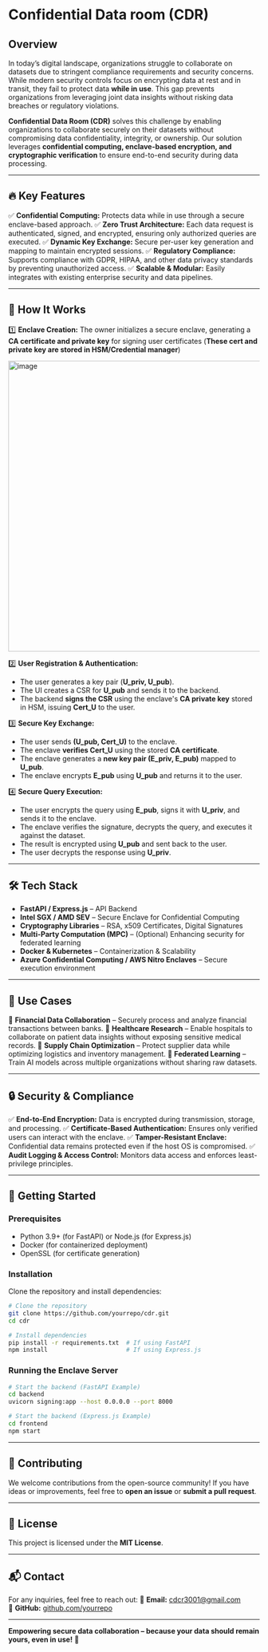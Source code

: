 # Confidential Data room (CDR)

## Overview
In today’s digital landscape, organizations struggle to collaborate on datasets due to stringent compliance requirements and security concerns. While modern security controls focus on encrypting data at rest and in transit, they fail to protect data **while in use**. This gap prevents organizations from leveraging joint data insights without risking data breaches or regulatory violations.

**Confidential Data Room (CDR)** solves this challenge by enabling organizations to collaborate securely on their datasets without compromising data confidentiality, integrity, or ownership. Our solution leverages **confidential computing, enclave-based encryption, and cryptographic verification** to ensure end-to-end security during data processing.

---
## 🔥 Key Features

✅ **Confidential Computing:** Protects data while in use through a secure enclave-based approach.
✅ **Zero Trust Architecture:** Each data request is authenticated, signed, and encrypted, ensuring only authorized queries are executed.
✅ **Dynamic Key Exchange:** Secure per-user key generation and mapping to maintain encrypted sessions.
✅ **Regulatory Compliance:** Supports compliance with GDPR, HIPAA, and other data privacy standards by preventing unauthorized access.
✅ **Scalable & Modular:** Easily integrates with existing enterprise security and data pipelines.

---
## 🚀 How It Works
1️⃣ **Enclave Creation:** The owner initializes a secure enclave, generating a **CA certificate and private key** for signing user certificates (**These cert and private key are stored in HSM/Credential manager**)

<img width="583" alt="image" src="https://github.com/user-attachments/assets/835f84ac-8a88-43e7-8785-59804736a826" />


2️⃣ **User Registration & Authentication:**
   - The user generates a key pair (**U_priv, U_pub**).
   - The UI creates a CSR for **U_pub** and sends it to the backend.
   - The backend **signs the CSR** using the enclave's **CA private key** stored in HSM, issuing **Cert_U** to the user.
   
3️⃣ **Secure Key Exchange:**
   - The user sends **(U_pub, Cert_U)** to the enclave.
   - The enclave **verifies Cert_U** using the stored **CA certificate**.
   - The enclave generates a **new key pair (E_priv, E_pub)** mapped to **U_pub**.
   - The enclave encrypts **E_pub** using **U_pub** and returns it to the user.

4️⃣ **Secure Query Execution:**
   - The user encrypts the query using **E_pub**, signs it with **U_priv**, and sends it to the enclave.
   - The enclave verifies the signature, decrypts the query, and executes it against the dataset.
   - The result is encrypted using **U_pub** and sent back to the user.
   - The user decrypts the response using **U_priv**.

---
## 🛠️ Tech Stack
- **FastAPI / Express.js** – API Backend
- **Intel SGX / AMD SEV** – Secure Enclave for Confidential Computing
- **Cryptography Libraries** – RSA, x509 Certificates, Digital Signatures
- **Multi-Party Computation (MPC)** – (Optional) Enhancing security for federated learning
- **Docker & Kubernetes** – Containerization & Scalability
- **Azure Confidential Computing / AWS Nitro Enclaves** – Secure execution environment

---
## 📌 Use Cases
🔹 **Financial Data Collaboration** – Securely process and analyze financial transactions between banks.
🔹 **Healthcare Research** – Enable hospitals to collaborate on patient data insights without exposing sensitive medical records.
🔹 **Supply Chain Optimization** – Protect supplier data while optimizing logistics and inventory management.
🔹 **Federated Learning** – Train AI models across multiple organizations without sharing raw datasets.

---
## 🔒 Security & Compliance
✅ **End-to-End Encryption:** Data is encrypted during transmission, storage, and processing.
✅ **Certificate-Based Authentication:** Ensures only verified users can interact with the enclave.
✅ **Tamper-Resistant Enclave:** Confidential data remains protected even if the host OS is compromised.
✅ **Audit Logging & Access Control:** Monitors data access and enforces least-privilege principles.

---
## 📢 Getting Started
### Prerequisites
- Python 3.9+ (for FastAPI) or Node.js (for Express.js)
- Docker (for containerized deployment)
- OpenSSL (for certificate generation)

### Installation
Clone the repository and install dependencies:
```sh
# Clone the repository
git clone https://github.com/yourrepo/cdr.git
cd cdr

# Install dependencies
pip install -r requirements.txt  # If using FastAPI
npm install                      # If using Express.js
```

### Running the Enclave Server
```sh
# Start the backend (FastAPI Example)
cd backend
uvicorn signing:app --host 0.0.0.0 --port 8000

# Start the backend (Express.js Example)
cd frontend
npm start
```
---
## 🤝 Contributing
We welcome contributions from the open-source community! If you have ideas or improvements, feel free to **open an issue** or **submit a pull request**.

---
## 📜 License
This project is licensed under the **MIT License**.

---
## 📬 Contact
For any inquiries, feel free to reach out:
📧 **Email:** cdcr3001@gmail.com  
📌 **GitHub:** [github.com/yourrepo](https://github.com/cdcrX001/CDR/)

---
**Empowering secure data collaboration – because your data should remain yours, even in use!** 🚀
